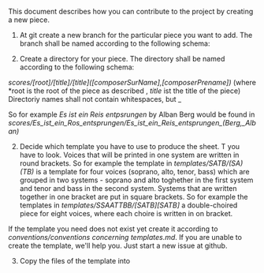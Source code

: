 This document describes how you can contribute to the project by creating a new piece.

1. At git create a new branch for the particular piece you want to add. The branch shall be named according to the following schema:

2. Create a directory for your piece. The directory shall be named according to the following schema:

*scores/[root]/[title]/[title]_([composerSurName],_[composerPrename])* (where *root is the root of the piece as described , *title* ist the title of the piece)
Directoriy names shall not contain whitespaces, but _

So for example *Es ist ein Reis entpsrungen* by Alban Berg would be found in *scores/Es_ist_ein_Ros_entsprungen/Es_ist_ein_Reis_entsprungen_(Berg,_Alban)* 

2. Decide which template you have to use to produce the sheet. T you have to look. Voices that will be printed in one system are written in round brackets. So for example the template in *templates/SATB/(SA)(TB)* is a template for four voices (soprano, alto, tenor, bass) which are grouped in two systems - soprano and alto toghether in the first system and tenor and bass in the second system. Systems that are written together in one bracket are put in square brackets. So for example the templates in *templates/SSAATTBB/[SATB][SATB]* a double-choired piece for eight voices, where each choire is written in on bracket.

If the template you need does not exist yet create it according to *conventions/conventions concerning templates.md*. If you are unable to create the template, we'll help you. Just start a new issue at github.

3. Copy the files of the template into
